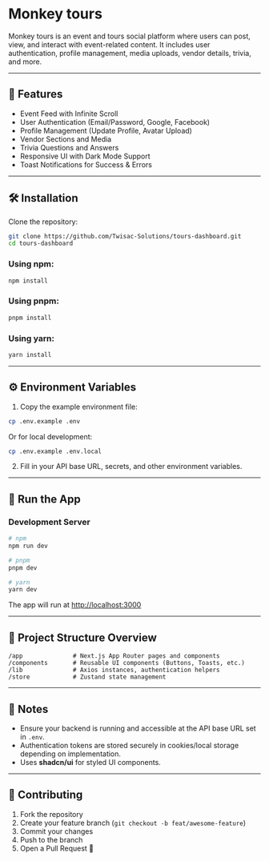 # Monkey tours

Monkey tours is an event and tours social platform where users can post, view, and interact with event-related content. It includes user authentication, profile management, media uploads, vendor details, trivia, and more.

---

## 🚀 Features

- Event Feed with Infinite Scroll
- User Authentication (Email/Password, Google, Facebook)
- Profile Management (Update Profile, Avatar Upload)
- Vendor Sections and Media
- Trivia Questions and Answers
- Responsive UI with Dark Mode Support
- Toast Notifications for Success & Errors

---

## 🛠 Installation

Clone the repository:

```bash
git clone https://github.com/Twisac-Solutions/tours-dashboard.git
cd tours-dashboard
```

### Using **npm**:

```bash
npm install
```

### Using **pnpm**:

```bash
pnpm install
```

### Using **yarn**:

```bash
yarn install
```

---

## ⚙️ Environment Variables

1. Copy the example environment file:

```bash
cp .env.example .env
```

Or for local development:

```bash
cp .env.example .env.local
```

2. Fill in your API base URL, secrets, and other environment variables.

---

## 🧪 Run the App

### Development Server

```bash
# npm
npm run dev

# pnpm
pnpm dev

# yarn
yarn dev
```

The app will run at [http://localhost:3000](http://localhost:3000)

---

## 📂 Project Structure Overview

```
/app              # Next.js App Router pages and components
/components       # Reusable UI components (Buttons, Toasts, etc.)
/lib              # Axios instances, authentication helpers
/store            # Zustand state management
```

---

## 📌 Notes

- Ensure your backend is running and accessible at the API base URL set in `.env`.
- Authentication tokens are stored securely in cookies/local storage depending on implementation.
- Uses **shadcn/ui** for styled UI components.

---

## 🤝 Contributing

1. Fork the repository
2. Create your feature branch (`git checkout -b feat/awesome-feature`)
3. Commit your changes
4. Push to the branch
5. Open a Pull Request 🚀
